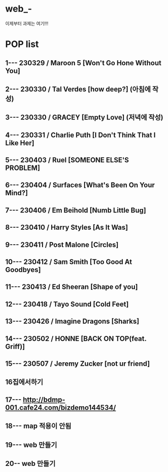 # web_-
이제부터 과제는 여기!!!

# POP list
## 1--- 230329 / Maroon 5 [Won't Go Hone Without You]
## 2--- 230330 / Tal Verdes [how deep?] (아침에 작성)
## 3--- 230330 / GRACEY [Empty Love] (저녁에 작성)
## 4--- 230331 / Charlie Puth [I Don't Think That I Like Her]
## 5--- 230403 / Ruel [SOMEONE ELSE'S PROBLEM]
## 6--- 230404 / Surfaces [What's Been On Your Mind?]
## 7--- 230406 / Em Beihold [Numb Little Bug]
## 8--- 230410 / Harry Styles [As lt Was]
## 9--- 230411 / Post Malone [Circles]
## 10--- 230412 / Sam Smith [Too Good At Goodbyes]
## 11--- 230413 / Ed Sheeran [Shape of you]
## 12--- 230418 / Tayo Sound [Cold Feet]
## 13--- 230426 / Imagine Dragons [Sharks]
## 14--- 230502 / HONNE [BACK ON TOP(feat. Griff)]
## 15--- 230507 / Jeremy Zucker [not ur friend]
## 16집에서하기
## 17--- http://bdmp-001.cafe24.com/bizdemo144534/
## 18--- map 적용이 안됨
## 19--- web 만들기
## 20-- web 만들기